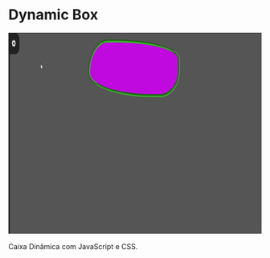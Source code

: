 # Dynamic Box

<p align="center">
    <a href="https://leonardomacedocano.github.io/DynamicBox/">
        <img src="img/demo.gif" width="600" height="400" />
    </a>
</p>

Caixa Dinâmica com JavaScript e CSS.